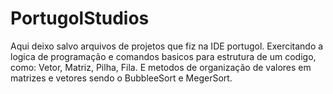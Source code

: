 # PortugolStudios
Aqui deixo salvo arquivos de projetos que fiz na IDE portugol. Exercitando a logica de programação e comandos basicos para estrutura de um codigo, como: Vetor, Matriz, Pilha, Fila. E metodos de organização de valores em matrizes e vetores sendo o BubbleeSort e MegerSort.
